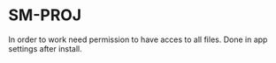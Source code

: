 # SM-PROJ
In order to work need permission to have acces to all files. Done in app settings after install.
